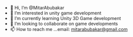 - 👋 Hi, I’m @MitarAbubakar
- 👀 I’m interested in unity game development 
- 🌱 I’m currently learning Unity 3D Game development 
- 💞️ I’m looking to collaborate on game developments
- 📫 How to reach me ...email: mitarabubakar@gmail.com

<!---
MitarAbubakar/MitarAbubakar is a ✨ special ✨ repository because its `README.md` (this file) appears on your GitHub profile.
You can click the Preview link to take a look at your changes.
--->
